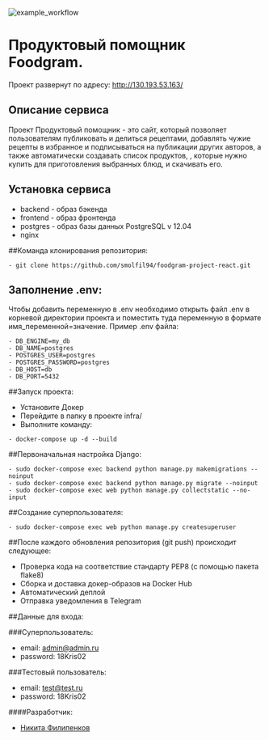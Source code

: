 ![example_workflow](https://github.com/smolfil94/foodgram-project-react/actions/workflows/foodgram_workflow.yml/badge.svg)

# Продуктовый помощник Foodgram.

Проект развернут по адресу: http://130.193.53.163/

## Описание сервиса

Проект Продуктовый помощник - это сайт, который позволяет пользователям публиковать и делиться рецептами, добавлять чужие рецепты в избранное и подписываться на публикации других авторов, а также автоматически создавать список продуктов, , которые нужно купить для приготовления выбранных блюд, и скачивать его.

## Установка сервиса

* backend - образ бэкенда
* frontend - образ фронтенда
* postgres - образ базы данных PostgreSQL v 12.04
* nginx

##Команда клонирования репозитория:

```
- git clone https://github.com/smolfil94/foodgram-project-react.git
```

## Заполнение .env:

Чтобы добавить переменную в .env необходимо открыть файл .env в корневой директории проекта и поместить туда переменную в формате имя_переменной=значение. Пример .env файла:

```
- DB_ENGINE=my_db
- DB_NAME=postgres
- POSTGRES_USER=postgres
- POSTGRES_PASSWORD=postgres
- DB_HOST=db
- DB_PORT=5432
```
##Запуск проекта:
 * Установите Докер
 * Перейдите в папку в проекте infra/
 * Выполните команду:

```
- docker-compose up -d --build
```

##Первоначальная настройка Django:

```
- sudo docker-compose exec backend python manage.py makemigrations --noinput
- sudo docker-compose exec backend python manage.py migrate --noinput
- sudo docker-compose exec web python manage.py collectstatic --no-input
```

##Создание суперпользователя:
```
- sudo docker-compose exec web python manage.py createsuperuser
```

##После каждого обновления репозитория (git push) происходит следующее:

 * Проверка кода на соответствие стандарту PEP8 (с помощью пакета flake8)
 * Сборка и доставка докер-образов на Docker Hub
 * Автоматический деплой
 * Отправка уведомления в Telegram

##Данные для входа:

###Суперпользователь:

* email: admin@admin.ru
* password: 18Kris02

###Тестовый пользователь:

* email: test@test.ru
* password: 18Kris02

####Разработчик: 
* [Никитa Филипенков](https://github.com/smolfil94)
